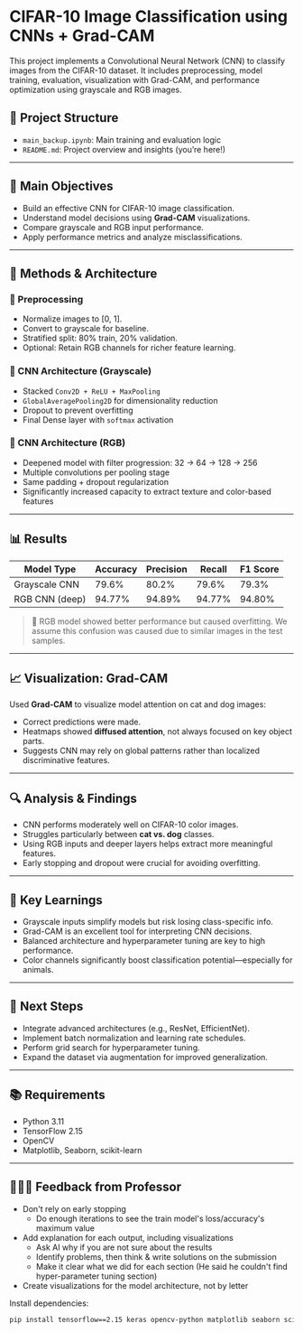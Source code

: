 # CIFAR-10 Image Classification using CNNs + Grad-CAM

This project implements a Convolutional Neural Network (CNN) to classify images from the CIFAR-10 dataset. It includes preprocessing, model training, evaluation, visualization with Grad-CAM, and performance optimization using grayscale and RGB images.

## 📂 Project Structure

- `main_backup.ipynb`: Main training and evaluation logic
- `README.md`: Project overview and insights (you’re here!)

---

## 🧠 Main Objectives

- Build an effective CNN for CIFAR-10 image classification.
- Understand model decisions using **Grad-CAM** visualizations.
- Compare grayscale and RGB input performance.
- Apply performance metrics and analyze misclassifications.

---

## 🔧 Methods & Architecture

### 🔹 Preprocessing

- Normalize images to [0, 1].
- Convert to grayscale for baseline.
- Stratified split: 80% train, 20% validation.
- Optional: Retain RGB channels for richer feature learning.

### 🔹 CNN Architecture (Grayscale)

- Stacked `Conv2D + ReLU + MaxPooling`
- `GlobalAveragePooling2D` for dimensionality reduction
- Dropout to prevent overfitting
- Final Dense layer with `softmax` activation

### 🔹 CNN Architecture (RGB)

- Deepened model with filter progression: 32 → 64 → 128 → 256
- Multiple convolutions per pooling stage
- Same padding + dropout regularization
- Significantly increased capacity to extract texture and color-based features

---

## 📊 Results

| Model Type       | Accuracy | Precision | Recall | F1 Score |
|------------------|----------|-----------|--------|----------|
| Grayscale CNN    | 79.6%    | 80.2%     | 79.6%  | 79.3%    |
| RGB CNN (deep)   | 94.77% | 94.89% | 94.77% | 94.80% |

> 📝 RGB model showed better performance but caused overfitting. We assume this confusion was caused due to similar images in the test samples.

---

## 📈 Visualization: Grad-CAM

Used **Grad-CAM** to visualize model attention on cat and dog images:

- Correct predictions were made.
- Heatmaps showed **diffused attention**, not always focused on key object parts.
- Suggests CNN may rely on global patterns rather than localized discriminative features.

---

## 🔍 Analysis & Findings

- CNN performs moderately well on CIFAR-10 color images.
- Struggles particularly between **cat vs. dog** classes.
- Using RGB inputs and deeper layers helps extract more meaningful features.
- Early stopping and dropout were crucial for avoiding overfitting.

---

## 📌 Key Learnings

- Grayscale inputs simplify models but risk losing class-specific info.
- Grad-CAM is an excellent tool for interpreting CNN decisions.
- Balanced architecture and hyperparameter tuning are key to high performance.
- Color channels significantly boost classification potential—especially for animals.

---

## 🚀 Next Steps

- Integrate advanced architectures (e.g., ResNet, EfficientNet).
- Implement batch normalization and learning rate schedules.
- Perform grid search for hyperparameter tuning.
- Expand the dataset via augmentation for improved generalization.

---

## 📚 Requirements

- Python 3.11
- TensorFlow 2.15
- OpenCV
- Matplotlib, Seaborn, scikit-learn

---
## 🧑🏻‍🏫 Feedback from Professor
- Don't rely on early stopping
    - Do enough iterations to see the train model's loss/accuracy's maximum value
- Add explanation for each output, including visualizations
    -  Ask AI why if you are not sure about the results
    -  Identify problems, then think & write solutions on the submission
    -  Make it clear what we did for each section (He said he couldn't find hyper-parameter tuning section)
-  Create visualizations for the model architecture, not by letter


Install dependencies:

```bash
pip install tensorflow==2.15 keras opencv-python matplotlib seaborn scikit-learn

